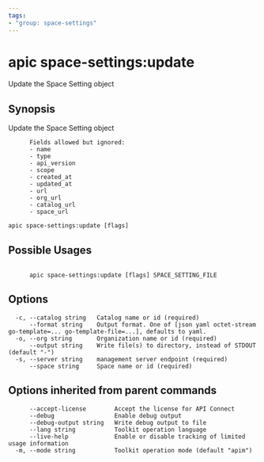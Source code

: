 ```yaml
---
tags:
- "group: space-settings"
---
```

# apic space-settings:update

Update the Space Setting object

## Synopsis

Update the Space Setting object
          
          Fields allowed but ignored:
          - name
          - type
          - api_version
          - scope
          - created_at
          - updated_at
          - url
          - org_url
          - catalog_url
          - space_url

```
apic space-settings:update [flags]
```

## Possible Usages

```

      apic space-settings:update [flags] SPACE_SETTING_FILE

```

## Options

```
  -c, --catalog string   Catalog name or id (required)
      --format string    Output format. One of [json yaml octet-stream go-template=... go-template-file=...], defaults to yaml.
  -o, --org string       Organization name or id (required)
      --output string    Write file(s) to directory, instead of STDOUT (default "-")
  -s, --server string    management server endpoint (required)
      --space string     Space name or id (required)
```

## Options inherited from parent commands

```
      --accept-license        Accept the license for API Connect
      --debug                 Enable debug output
      --debug-output string   Write debug output to file
      --lang string           Toolkit operation language
      --live-help             Enable or disable tracking of limited usage information
  -m, --mode string           Toolkit operation mode (default "apim")
```

